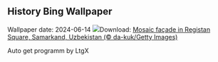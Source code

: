 ## History Bing Wallpaper
Wallpaper date: 2024-06-14
![](https://www.bing.com/th?id=OHR.RegistanUzbekistan_EN-US7287760362_UHD.jpg&w=1000)Download: [Mosaic façade in Registan Square, Samarkand, Uzbekistan (© da-kuk/Getty Images)](https://www.bing.com/th?id=OHR.RegistanUzbekistan_EN-US7287760362_UHD.jpg)

Auto get programm by LtgX
